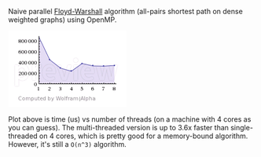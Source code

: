 Naive parallel [Floyd-Warshall](https://en.wikipedia.org/wiki/Floyd%E2%80%93Warshall_algorithm)
algorithm (all-pairs shortest path on dense weighted graphs) using OpenMP.

![Performance](https://raw.githubusercontent.com/funchal/floyd-warshall-openmp/master/performance.png)

Plot above is time (us) vs number of threads (on a machine with 4 cores as you can guess).
The multi-threaded version is up to 3.6x faster than single-threaded on 4 cores,
which is pretty good for a memory-bound algorithm.
However, it's still a `O(n^3)` algorithm.
